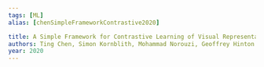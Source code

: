 ```yaml
---
tags: [ML]
alias: [chenSimpleFrameworkContrastive2020]

title: A Simple Framework for Contrastive Learning of Visual Representations
authors: Ting Chen, Simon Kornblith, Mohammad Norouzi, Geoffrey Hinton
year: 2020
---
```


